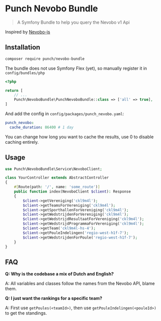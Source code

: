 # Punch Nevobo Bundle

> A Symfony Bundle to help you query the Nevobo v1 Api

Inspired by [Nevobo-js](https://www.npmjs.com/package/nevobo-js)

## Installation

```bash
composer require punch/nevobo-bundle
```

The bundle does not use Symfony Flex (yet), so manually register it in `config/bundles/php`

```php
<?php

return [
    // ...
    Punch\NevoboBundle\PunchNevoboBundle::class => ['all' => true],
]
```

And add the config in `config/packages/punch_nevobo.yaml`:

```yaml
punch_nevobo:
  cache_duration: 86400 # 1 day
```

You can change how long you want to cache the results, use 0 to disable caching entirely.

## Usage

```php
use Punch\NevoboBundle\Service\NevoboClient;

class YourController extends AbstractController
{
    #[Route(path: '/', name: 'some_route')]
    public function index(NevoboClient $client): Response
    {
        $client->getVereniging('ckl9m4l');
        $client->getTeamsForVereniging('ckl9m4l');
        $client->getSporthallenForVereniging('ckl9m4l');
        $client->getWedstrijdenForVereniging('ckl9m4l');
        $client->getWedstrijdResultaatForVereniging('ckl9m4l');
        $client->getWedstrijdProgrammaForVereniging('ckl9m4l');    
        $client->getTeam('ckl9m4l-hs-4');
        $client->getPouleIndelingen('regio-west-h1f-7');
        $client->getWedstrijdenForPoule('regio-west-h1f-7');
    }
}
```

## FAQ

**Q: Why is the codebase a mix of Dutch and English?**

A: All variables and classes follow the names from the Nevobo API, blame them.

**Q: I just want the rankings for a specific team?**

A: First use `getPoules(<teamId>)`, then use `getPouleIndelingen(<pouleId>)` to get the standings.

